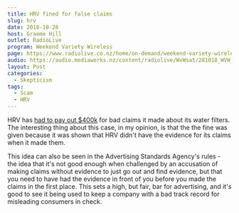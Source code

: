 ```yaml
---
title: HRV fined for false claims
slug: hrv
date: 2018-10-28
host: Graeme Hill
outlet: RadioLive
program: Weekend Variety Wireless
page: https://www.radiolive.co.nz/home/on-demand/weekend-variety-wireless/2018/10/weekend-variety-wireless--in-case-you-missed-sunday2.html
audio: https://audio.mediaworks.nz/content/radiolive/WvWsat/281018_WVW_Skepticalthoughts.mp3
layout: Post
categories:
  - Skepticism
tags:
  - Scam
  - HRV
---
```


HRV has [had to pay out $400k](https://www.stuff.co.nz/business/108037249/water-filter-company-hrv-fined-400000-for-false-claims) for bad claims it made about its water filters. The interesting thing about this case, in my opinion, is that the the fine was given because it was shown that HRV didn't have the evidence for its claims when it made them.

<!-- more -->

This idea can also be seen in the Advertising Standards Agency's rules - the idea that it's not good enough when challenged by an accusation of making claims without evidence to just go out and find evidence, but that you need to have had the evidence in front of you before you made the claims in the first place. This sets a high, but fair, bar for advertising, and it's good to see it being used to keep a company with a bad track record for misleading consumers in check.
